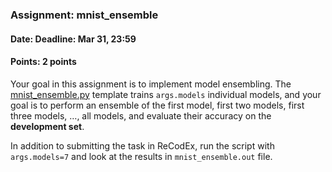 ### Assignment: mnist_ensemble
#### Date: Deadline: Mar 31, 23:59
#### Points: 2 points

Your goal in this assignment is to implement model ensembling.
The [mnist_ensemble.py](https://github.com/ufal/npfl114/tree/past-1819/labs/03/mnist_ensemble.py)
template trains `args.models` individual models, and your goal is to perform
an ensemble of the first model, first two models, first three models, …, all
models, and evaluate their accuracy on the **development set**.

In addition to submitting the task in ReCodEx, run the script with
`args.models=7` and look at the results in `mnist_ensemble.out` file.
